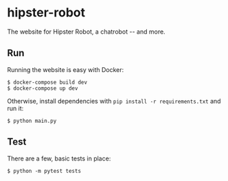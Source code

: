 # hipster-robot

The website for Hipster Robot, a chatrobot -- and more.

## Run

Running the website is easy with Docker:

    $ docker-compose build dev
    $ docker-compose up dev

Otherwise, install dependencies with `pip install -r requirements.txt` and run it:

    $ python main.py

## Test

There are a few, basic tests in place:

    $ python -m pytest tests
